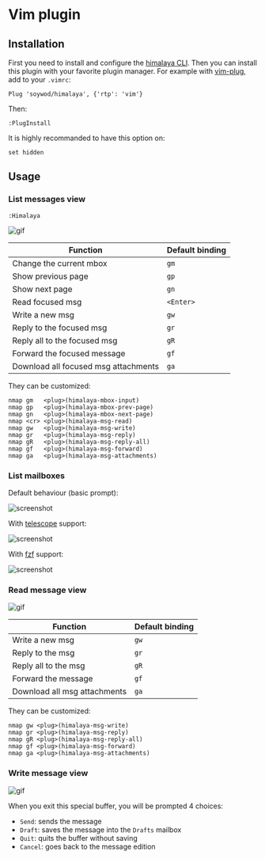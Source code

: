 # Vim plugin

## Installation

First you need to install and configure the [himalaya
CLI](https://github.com/soywod/himalaya#installation). Then you can install
this plugin with your favorite plugin manager. For example with
[vim-plug](https://github.com/junegunn/vim-plug), add to your `.vimrc`:

```viml
Plug 'soywod/himalaya', {'rtp': 'vim'}
```

Then:

```viml
:PlugInstall
```

It is highly recommanded to have this option on:

```viml
set hidden
```

## Usage

### List messages view

```vim
:Himalaya
```

![gif](https://user-images.githubusercontent.com/10437171/110707014-f9ef1580-81f8-11eb-93ad-233010733ca3.gif)

| Function | Default binding |
| --- | --- |
| Change the current mbox | `gm` |
| Show previous page | `gp` |
| Show next page | `gn` |
| Read focused msg | `<Enter>` |
| Write a new msg | `gw` |
| Reply to the focused msg | `gr` |
| Reply all to the focused msg | `gR` |
| Forward the focused message | `gf` |
| Download all focused msg attachments | `ga` |

They can be customized:

```vim
nmap gm   <plug>(himalaya-mbox-input)
nmap gp   <plug>(himalaya-mbox-prev-page)
nmap gn   <plug>(himalaya-mbox-next-page)
nmap <cr> <plug>(himalaya-msg-read)
nmap gw   <plug>(himalaya-msg-write)
nmap gr   <plug>(himalaya-msg-reply)
nmap gR   <plug>(himalaya-msg-reply-all)
nmap gf   <plug>(himalaya-msg-forward)
nmap ga   <plug>(himalaya-msg-attachments)
```

### List mailboxes

Default behaviour (basic prompt):

![screenshot](https://user-images.githubusercontent.com/10437171/113631817-51eb3180-966a-11eb-8b13-cd1f1f2539ab.jpeg)

With [telescope](https://github.com/nvim-telescope/telescope.nvim) support:

![screenshot](https://user-images.githubusercontent.com/10437171/113631294-86122280-9669-11eb-8074-1c43c36b65a9.jpeg)

With [fzf](https://github.com/junegunn/fzf) support:

![screenshot](https://user-images.githubusercontent.com/10437171/113631382-acd05900-9669-11eb-817d-c28fd5d9574c.jpeg)

### Read message view

![gif](https://user-images.githubusercontent.com/10437171/110708073-7b937300-81fa-11eb-9f4c-5472cea22e21.gif)

| Function | Default binding |
| --- | --- |
| Write a new msg | `gw` |
| Reply to the msg | `gr` |
| Reply all to the msg | `gR` |
| Forward the message | `gf` |
| Download all msg attachments | `ga` |

They can be customized:

```vim
nmap gw <plug>(himalaya-msg-write)
nmap gr <plug>(himalaya-msg-reply)
nmap gR <plug>(himalaya-msg-reply-all)
nmap gf <plug>(himalaya-msg-forward)
nmap ga <plug>(himalaya-msg-attachments)
```

### Write message view

![gif](https://user-images.githubusercontent.com/10437171/110708795-84387900-81fb-11eb-8f8a-f7e7862e816d.gif)

When you exit this special buffer, you will be prompted 4 choices:

- `Send`: sends the message
- `Draft`: saves the message into the `Drafts` mailbox
- `Quit`: quits the buffer without saving
- `Cancel`: goes back to the message edition
